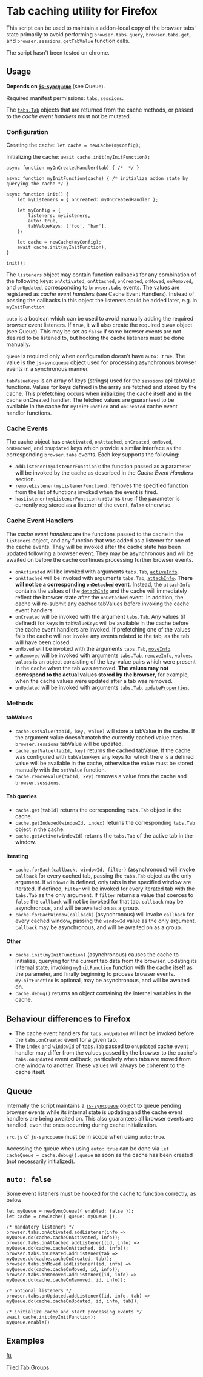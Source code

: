 # Tab caching utility for Firefox
This script can be used to maintain a addon-local copy of the browser tabs' state primarily to avoid performing `browser.tabs.query`, `browser.tabs.get`, and `browser.sessions.getTabValue` function calls.

The script hasn't been tested on chrome.

## Usage
**Depends on [`js-syncqueue`](https://github.com/chzesa/js-syncqueue)** (see Queue).

Required manifest permissions: `tabs`, `sessions`.

The [`tabs.Tab`](https://developer.mozilla.org/en-US/docs/Mozilla/Add-ons/WebExtensions/API/tabs/Tab) objects that are returned from the cache methods, or passed to the *cache event handlers* must not be mutated.

### Configuration
Creating the cache: `let cache = newCache(myConfig);`

Initializing the cache: `await cache.init(myInitFunction);`

```Js
async function myOnCreatedHandler(tab) { /*  */ }

async function myInitFunction(cache) { /* initialize addon state by querying the cache */ }

async function init() {
	let myListeners = { onCreated: myOnCreatedHandler };

	let myConfig = {
		listeners: myListeners,
		auto: true,
		tabValueKeys: ['foo', 'bar'],
	};

	let cache = newCache(myConfig);
	await cache.init(myInitFunction);
}

init();
```

The `listeners` object may contain function callbacks for any combination of the following keys: `onActivated`, `onAttached`, `onCreated`, `onMoved`, `onRemoved`, and `onUpdated`, corresponding to `browser.tabs` events. The values are registered as *cache event handlers* (see Cache Event Handlers). Instead of passing the callbacks in this object the listeners could be added later, e.g. in `myInitFunction`.

`auto` is a boolean which can be used to avoid manually adding the required browser event listeners. If `true`, it will also create the required `queue` object  (see Queue). This may be set as `false` if some browser events are not desired to be listened to, but hooking the cache listeners must be done manually.

`queue` is required only when configuration doesn't have `auto: true`. The value is the `js-syncqueue` object used for processing asynchronous browser events in a synchronous manner.

`tabValueKeys` is an array of keys (strings) used for the `sessions` api tabValue functions. Values for keys defined in the array are fetched and stored by the cache. This prefetching occurs when initializing the cache itself and in the cache onCreated handler. The fetched values are guaranteed to be available in the cache for `myInitFunction` and `onCreated` cache event handler functions.

### Cache Events
The cache object has `onActivated`, `onAttached`, `onCreated`, `onMoved`, `onRemoved`, and `onUpdated` keys which provide a similar interface as the corresponding `browser.tabs` events. Each key supports the following:

* `addListener(myListenerFunction)`: the function passed as a parameter will be invoked by the cache as described in the *Cache Event Handlers* section.
* `removeListener(myListenerFunction)`: removes the specified function from the list of functions invoked when the event is fired.
* `hasListener(myListenerFunction)`: returns `true` if the parameter is currently registered as a listener of the event, `false` otherwise.

### Cache Event Handlers
The *cache event handlers* are the functions passed to the cache in the `listeners` object, and any function that was added as a listener for one of the cache events. They will be invoked after the cache state has been updated following a browser event. They may be asynchronous and will be awaited on before the cache continues processing further browser events.

* `onActivated` will be invoked with arguments `tabs.Tab`, [`activeInfo`](https://developer.mozilla.org/en-US/docs/Mozilla/Add-ons/WebExtensions/API/tabs/onActivated#activeInfo).
* `onAttached` will be invoked with arguments `tabs.Tab`, [`attachInfo`](https://developer.mozilla.org/en-US/docs/Mozilla/Add-ons/WebExtensions/API/tabs/onAttached#attachInfo). **There will not be a corresponding `onDetached` event**. Instead, the `attachInfo` contains the values of the [`detachInfo`](https://developer.mozilla.org/en-US/docs/Mozilla/Add-ons/WebExtensions/API/tabs/onDetached#detachInfo) and the cache will immediately reflect the browser state after the `onDetached` event. In addition, the cache will re-submit any cached tabValues before invoking the cache event handlers.
* `onCreated` will be invoked with the argument `tabs.Tab`. Any values (if defined) for keys in `tabValueKeys` will be available in the cache before the cache event handlers are invoked. If prefetching one of the values fails the cache will not invoke any events related to the tab, as the tab will have been closed.
* `onMoved` will be invoked with the arguments `tabs.Tab`, [`moveInfo`](https://developer.mozilla.org/en-US/docs/Mozilla/Add-ons/WebExtensions/API/tabs/onMoved#moveInfo).
* `onRemoved` will be invoked with arguments `tabs.Tab`, [`removeInfo`](https://developer.mozilla.org/en-US/docs/Mozilla/Add-ons/WebExtensions/API/tabs/onRemoved#removeInfo), `values`. `values` is an object consisting of the key-value pairs which were present in the cache when the tab was removed. **The values may not correspond to the actual values stored by the browser**, for example, when the cache values were updated after a tab was removed.
* `onUpdated` will be invoked with arguments `tabs.Tab`, [`updateProperties`](https://developer.mozilla.org/en-US/docs/Mozilla/Add-ons/WebExtensions/API/tabs/update).

### Methods
#### tabValues
* `cache.setValue(tabId, key, value)` will store a tabValue in the cache. If the argument value doesn't match the currently cached value then `browser.sessions` tabValue will be updated.
* `cache.getValue(tabId, key)` returns the cached tabValue. If the cache was configured with `tabValueKeys` any keys for which there is a defined value will be available in the cache, otherwise the value must be stored manually with the `setValue` function.
* `cache.removeValue(tabId, key)` removes a value from the cache and `browser.sessions`.

#### Tab queries
* `cache.get(tabId)` returns the corresponding `tabs.Tab` object in the cache.
* `cache.getIndexed(windowId, index)` returns the corresponding `tabs.Tab` object in the cache.
* `cache.getActive(windowId)` returns the `tabs.Tab` of the active tab in the window.

#### Iterating
* `cache.forEach(callback, windowId, filter)` (asynchronous) will invoke `callback` for every cached tab, passing the `tabs.Tab` object as the only argument. If `windowId` is defined, only tabs in the specified window are iterated. If defined, `filter` will be invoked for every iterated tab with the `tabs.Tab` as the only argument. If `filter` returns a value that coerces to `false` the `callback` will not be invoked for that tab. `callback` may be asynchronous, and will be awaited on as a group.
* `cache.forEachWindow(callback)` (asynchronous) will invoke `callback` for every cached window, passing the `windowId` value as the only argument. `callback` may be asynchronous, and will be awaited on as a group.

#### Other
* `cache.init(myInitFunction)` (asynchronous) causes the cache to initialize, querying for the current tab data from the browser, updating its internal state, invoking `myInitFunction` function with the cache itself as the parameter, and finally beginning to process browser events. `myInitFunction` is optional, may be asynchronous, and will be awaited on.
* `cache.debug()` returns an object containing the internal variables in the cache.

## Behaviour differences to Firefox
* The cache event handlers for `tabs.onUpdated` will not be invoked before the `tabs.onCreated` event for a given tab.
* The `index` and `windowId` of `tabs.Tab` passed to `onUpdated` cache event handler may differ from the values passed by the browser to the cache's `tabs.onUpdated` event callback, particularly when tabs are moved from one window to another. These values will always be coherent to the cache itself.

## Queue
Internally the script maintains a [`js-syncqueue`](https://github.com/chzesa/js-syncqueue) object to queue pending browser events while its internal state is updating and the cache event handlers are being awaited on. This also guarantees all browser events are handled, even the ones occurring during cache initialization.

`src.js` of `js-syncqueue` must be in scope when using `auto:true`.

Accessing the queue when using `auto: true` can be done via `let cacheQueue = cache.debug().queue` as soon as the cache has been created (not necessarily initialized).

## `auto: false`
Some event listeners must be hooked for the cache to function correctly, as below

```Js
let myQueue = newSyncQueue({ enabled: false });
let cache = newCache({ queue: myQueue });

/* mandatory listeners */
browser.tabs.onActivated.addListener(info => myQueue.do(cache.cacheOnActivated, info));
browser.tabs.onAttached.addListener((id, info) => myQueue.do(cache.cacheOnAttached, id, info));
browser.tabs.onCreated.addListener(tab => myQueue.do(cache.cacheOnCreated, tab));
browser.tabs.onMoved.addListener((id, info) => myQueue.do(cache.cacheOnMoved, id, info));
browser.tabs.onRemoved.addListener((id, info) => myQueue.do(cache.cacheOnRemoved, id, info));

/* optional listeners */
browser.tabs.onUpdated.addListener((id, info, tab) => myQueue.do(cache.cacheOnUpdated, id, info, tab));

/* initialize cache and start processing events */
await cache.init(myInitFunction);
myQueue.enable()
````

## Examples
[ftt](https://github.com/chzesa/ftt)

[Tiled Tab Groups](https://github.com/chzesa/tiled-tab-groups)